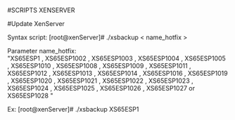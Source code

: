 #SCRIPTS XENSERVER


#Update XenServer

Syntax script: 
[root@xenServer]# ./xsbackup < name_hotfix >

Parameter name_hotfix:    
"XS65ESP1  ,  XS65ESP1002  ,  XS65ESP1003  ,  XS65ESP1004  ,  XS65ESP1005  ,  XS65ESP1010  ,  XS65ESP1008  ,  XS65ESP1009  ,  XS65ESP1011  ,  XS65ESP1012  ,  XS65ESP1013  ,  XS65ESP1014  ,  XS65ESP1016  ,  XS65ESP1019  ,  XS65ESP1020  ,  XS65ESP1021  ,  XS65ESP1022  ,  XS65ESP1023  ,  XS65ESP1024  ,  XS65ESP1025  ,  XS65ESP1026  ,  XS65ESP1027  or  XS65ESP1028 " 

Ex:
[root@xenServer]# ./xsbackup XS65ESP1
